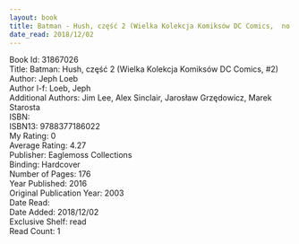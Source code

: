 ```yaml
---
layout: book
title: Batman - Hush, część 2 (Wielka Kolekcja Komiksów DC Comics,  no. 2)
date_read: 2018/12/02
---
```


Book Id: 31867026<br />
Title: Batman: Hush, część 2 (Wielka Kolekcja Komiksów DC Comics, #2)<br />
Author: Jeph Loeb<br />
Author l-f: Loeb, Jeph<br />
Additional Authors: Jim Lee, Alex Sinclair, Jarosław Grzędowicz, Marek Starosta<br />
ISBN: <br />
ISBN13: 9788377186022<br />
My Rating: 0<br />
Average Rating: 4.27<br />
Publisher: Eaglemoss Collections<br />
Binding: Hardcover<br />
Number of Pages: 176<br />
Year Published: 2016<br />
Original Publication Year: 2003<br />
Date Read: <br />
Date Added: 2018/12/02<br />
Exclusive Shelf: read<br />
Read Count: 1<br />

